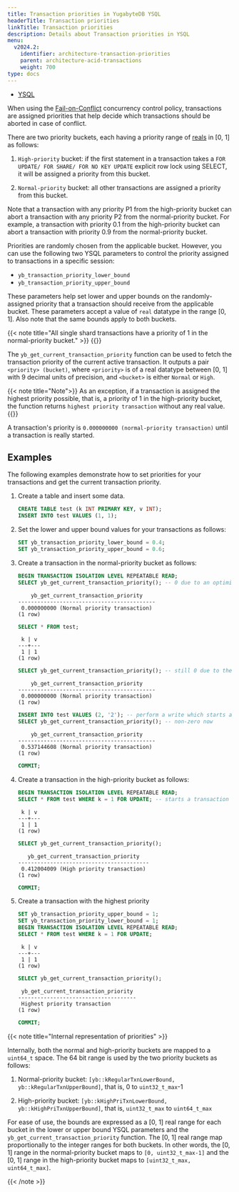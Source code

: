 ```yaml
---
title: Transaction priorities in YugabyteDB YSQL
headerTitle: Transaction priorities
linkTitle: Transaction priorities
description: Details about Transaction priorities in YSQL
menu:
  v2024.2:
    identifier: architecture-transaction-priorities
    parent: architecture-acid-transactions
    weight: 700
type: docs
---
```


<ul class="nav nav-tabs-alt nav-tabs-yb">

  <li >
    <a href="../transaction-priorities/" class="nav-link active">
      <i class="icon-postgres" aria-hidden="true"></i>
      YSQL
    </a>
  </li>

</ul>

When using the [Fail-on-Conflict](../concurrency-control/#fail-on-conflict) concurrency control policy, transactions are assigned priorities that help decide which transactions should be aborted in case of conflict.

There are two priority buckets, each having a priority range of [reals](https://www.postgresql.org/docs/11/datatype.html) in [0, 1] as follows:

1. `High-priority` bucket: if the first statement in a transaction takes a `FOR UPDATE/ FOR SHARE/ FOR NO KEY UPDATE` explicit row lock using SELECT, it will be assigned a priority from this bucket.

2. `Normal-priority` bucket: all other transactions are assigned a priority from this bucket.

Note that a transaction with any priority P1 from the high-priority bucket can abort a transaction with any priority P2 from the normal-priority bucket. For example, a transaction with priority 0.1 from the high-priority bucket can abort a transaction with priority 0.9 from the normal-priority bucket.

Priorities are randomly chosen from the applicable bucket. However, you can use the following two YSQL parameters to control the priority assigned to transactions in a specific session:

- `yb_transaction_priority_lower_bound`
- `yb_transaction_priority_upper_bound`

These parameters help set lower and upper bounds on the randomly-assigned priority that a transaction should receive from the applicable bucket. These parameters accept a value of `real` datatype in the range [0, 1]. Also note that the same bounds apply to both buckets.

{{< note title="All single shard transactions have a priority of 1 in the normal-priority bucket." >}}
{{</note >}}

The `yb_get_current_transaction_priority` function can be used to fetch the transaction priority of the current active transaction. It outputs a pair `<priority> (bucket)`, where `<priority>` is of a real datatype between [0, 1] with 9 decimal units of precision, and `<bucket>` is either `Normal` or `High`.

{{< note title="Note">}}
As an exception, if a transaction is assigned the highest priority possible, that is, a priority of 1 in the high-priority bucket, the function returns `highest priority transaction` without any real value.
{{</note >}}

A transaction's priority is `0.000000000 (normal-priority transaction)` until a transaction is really started.

## Examples

The following examples demonstrate how to set priorities for your transactions and get the current transaction priority.

1. Create a table and insert some data.

    ```sql
    CREATE TABLE test (k INT PRIMARY KEY, v INT);
    INSERT INTO test VALUES (1, 1);
    ```

1. Set the lower and upper bound values for your transactions as follows:

    ```sql
    SET yb_transaction_priority_lower_bound = 0.4;
    SET yb_transaction_priority_upper_bound = 0.6;
    ```

1. Create a transaction in the normal-priority bucket as follows:

    ```sql
    BEGIN TRANSACTION ISOLATION LEVEL REPEATABLE READ;
    SELECT yb_get_current_transaction_priority(); -- 0 due to an optimization which doesn't really start a real transaction internally unless a write occurs
    ```

    ```output
        yb_get_current_transaction_priority
    -------------------------------------------
     0.000000000 (Normal priority transaction)
    (1 row)
    ```

    ```sql
    SELECT * FROM test;
    ```

    ```output
     k | v
    ---+---
     1 | 1
    (1 row)
    ```

    ```sql
    SELECT yb_get_current_transaction_priority(); -- still 0 due to the optimization which doesn't really start a real transaction internally unless a write occurs
    ```

    ```output
        yb_get_current_transaction_priority
    -------------------------------------------
     0.000000000 (Normal priority transaction)
    (1 row)
    ```

    ```sql
    INSERT INTO test VALUES (2, '2'); -- perform a write which starts a real     transaction
    SELECT yb_get_current_transaction_priority(); -- non-zero now
    ```

    ```output
        yb_get_current_transaction_priority
    -------------------------------------------
     0.537144608 (Normal priority transaction)
    (1 row)
    ```

    ```sql
    COMMIT;
    ```

1. Create a transaction in the high-priority bucket as follows:

    ```sql
    BEGIN TRANSACTION ISOLATION LEVEL REPEATABLE READ;
    SELECT * FROM test WHERE k = 1 FOR UPDATE; -- starts a transaction in a high-priority bucket
    ```

    ```output
     k | v
    ---+---
     1 | 1
    (1 row)
    ```

    ```sql
    SELECT yb_get_current_transaction_priority();
    ```

    ```output
       yb_get_current_transaction_priority
    -----------------------------------------
     0.412004009 (High priority transaction)
    (1 row)
    ```

    ```sql
    COMMIT;
    ```

1. Create a transaction with the highest priority

    ```sql
    SET yb_transaction_priority_upper_bound = 1;
    SET yb_transaction_priority_lower_bound = 1;
    BEGIN TRANSACTION ISOLATION LEVEL REPEATABLE READ;
    SELECT * FROM test WHERE k = 1 FOR UPDATE;
    ```

    ```output
     k | v
    ---+---
     1 | 1
    (1 row)
    ```

    ```sql
    SELECT yb_get_current_transaction_priority();
    ```

    ```output
     yb_get_current_transaction_priority
    -------------------------------------
     Highest priority transaction
    (1 row)
    ```

    ```sql
    COMMIT;
    ```

{{< note title="Internal representation of priorities" >}}

Internally, both the normal and high-priority buckets are mapped to a `uint64_t` space. The 64 bit range is used by the two priority buckets as follows:

1. Normal-priority bucket: `[yb::kRegularTxnLowerBound, yb::kRegularTxnUpperBound]`, that is, 0 to  `uint32_t_max`-1

1. High-priority bucket: `[yb::kHighPriTxnLowerBound, yb::kHighPriTxnUpperBound]`, that is, `uint32_t_max` to `uint64_t_max`

For ease of use, the bounds are expressed as a [0, 1] real range for each bucket in the lower or upper bound YSQL parameters and the `yb_get_current_transaction_priority` function. The [0, 1] real range map proportionally to the integer ranges for both buckets. In other words, the [0, 1] range in the normal-priority bucket maps to `[0, uint32_t_max-1]` and the [0, 1] range in the high-priority bucket maps to `[uint32_t_max, uint64_t_max]`.

{{< /note >}}
